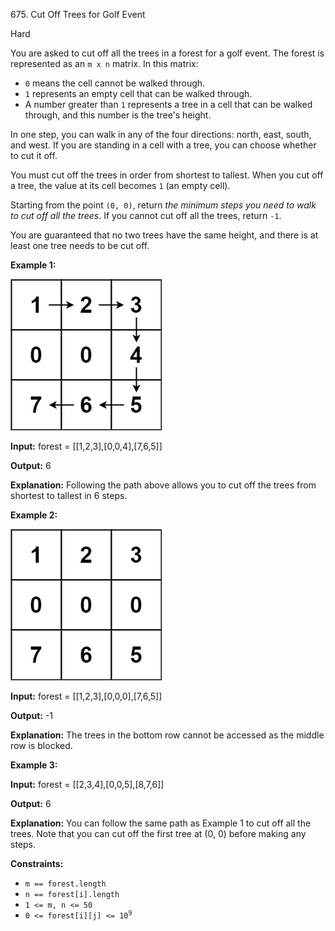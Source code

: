 675\. Cut Off Trees for Golf Event

Hard

You are asked to cut off all the trees in a forest for a golf event. The forest is represented as an `m x n` matrix. In this matrix:

*   `0` means the cell cannot be walked through.
*   `1` represents an empty cell that can be walked through.
*   A number greater than `1` represents a tree in a cell that can be walked through, and this number is the tree's height.

In one step, you can walk in any of the four directions: north, east, south, and west. If you are standing in a cell with a tree, you can choose whether to cut it off.

You must cut off the trees in order from shortest to tallest. When you cut off a tree, the value at its cell becomes `1` (an empty cell).

Starting from the point `(0, 0)`, return _the minimum steps you need to walk to cut off all the trees_. If you cannot cut off all the trees, return `-1`.

You are guaranteed that no two trees have the same height, and there is at least one tree needs to be cut off.

**Example 1:**

![](trees1.jpg)

**Input:** forest = [[1,2,3],[0,0,4],[7,6,5]]

**Output:** 6

**Explanation:** Following the path above allows you to cut off the trees from shortest to tallest in 6 steps.

**Example 2:**

![](trees2.jpg)

**Input:** forest = [[1,2,3],[0,0,0],[7,6,5]]

**Output:** -1

**Explanation:** The trees in the bottom row cannot be accessed as the middle row is blocked.

**Example 3:**

**Input:** forest = [[2,3,4],[0,0,5],[8,7,6]]

**Output:** 6

**Explanation:** You can follow the same path as Example 1 to cut off all the trees. Note that you can cut off the first tree at (0, 0) before making any steps.

**Constraints:**

*   `m == forest.length`
*   `n == forest[i].length`
*   `1 <= m, n <= 50`
*   <code>0 <= forest[i][j] <= 10<sup>9</sup></code>